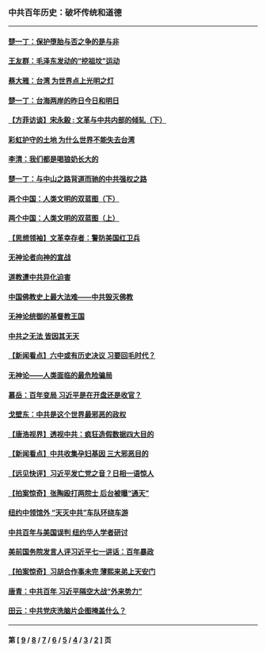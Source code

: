 ### 中共百年历史：破坏传统和道德
---
#### [楚一丁：保护堕胎与否之争的是与非](../../pages/nf1176114/n13815642.md?12280430) 
#### [王友群：毛泽东发动的“挖祖坟”运动](../../pages/nf1176114/n13723639.md?12280430) 
#### [蔡大雅：台湾 为世界点上光明之灯](../../pages/nf1176114/n13531530.md?12280430) 
#### [楚一丁：台海两岸的昨日今日和明日](../../pages/nf1176114/n13531468.md?12280430) 
#### [【方菲访谈】宋永毅 : 文革与中共内部的倾轧（下）](../../pages/nf1176114/n13486836.md?12280430) 
#### [彩虹护守的土地 为什么世界不能失去台湾](../../pages/nf1176114/n13476849.md?12280430) 
#### [李清：我们都是喝狼奶长大的](../../pages/nf1176114/n13471478.md?12280430) 
#### [楚一丁：与中山之路背道而驰的中共强权之路](../../pages/nf1176114/n13437270.md?12280430) 
#### [两个中国：人类文明的双蓝图（下）](../../pages/nf1176114/n13423132.md?12280430) 
#### [两个中国：人类文明的双蓝图（上）](../../pages/nf1176114/n13422687.md?12280430) 
#### [【思想领袖】文革幸存者：警防美国红卫兵](../../pages/nf1176114/n13339289.md?12280430) 
#### [无神论者向神的宣战](../../pages/nf1176114/n13281535.md?12280430) 
#### [道教遭中共异化迫害](../../pages/nf1176114/n13281463.md?12280430) 
#### [中国佛教史上最大法难——中共毁灭佛教](../../pages/nf1176114/n13281397.md?12280430) 
#### [无神论统御的基督教王国](../../pages/nf1176114/n13281280.md?12280430) 
#### [中共之无法 皆因其无天](../../pages/nf1176114/n13281088.md?12280430) 
#### [【新闻看点】六中或有历史决议 习要回毛时代？](../../pages/nf1176114/n13222895.md?12280430) 
#### [无神论——人类面临的最危险骗局](../../pages/nf1176114/n13196137.md?12280430) 
#### [慕岳：百年变局 习近平是在开盘还是收官？](../../pages/nf1176114/n13206516.md?12280430) 
#### [戈壁东：中共是这个世界最邪恶的政权](../../pages/nf1176114/n13085641.md?12280430) 
#### [【唐浩视界】透视中共：疯狂造假数据四大目的](../../pages/nf1176114/n13080590.md?12280430) 
#### [【新闻看点】中共收集孕妇基因 三大邪恶目的](../../pages/nf1176114/n13077182.md?12280430) 
#### [【远见快评】习近平发亡党之音？日相一语惊人](../../pages/nf1176114/n13074809.md?12280430) 
#### [【拍案惊奇】张陶殴打两院士 后台被曝“通天”](../../pages/nf1176114/n13070496.md?12280430) 
#### [纽约中领馆外 “天灭中共”车队环绕车游](../../pages/nf1176114/n13070693.md?12280430) 
#### [中共百年与美国误判 纽约华人学者研讨](../../pages/nf1176114/n13067969.md?12280430) 
#### [美前国务院发言人评习近平七一讲话：百年暴政](../../pages/nf1176114/n13066986.md?12280430) 
#### [【拍案惊奇】习胡合作事未完 薄熙来弟上天安门](../../pages/nf1176114/n13065867.md?12280430) 
#### [唐青：中共百年 习近平隔空大战“外来势力”](../../pages/nf1176114/n13065976.md?12280430) 
#### [田云：中共党庆洗脑片企图掩盖什么？](../../pages/nf1176114/n13064395.md?12280430) 

---
#### 第 [ [9](./9.md?12280430) / [8](./8.md?12280430) / [7](./7.md?12280430) / [6](./6.md?12280430) / [5](./5.md?12280430) / [4](./4.md?12280430) / [3](./3.md?12280430) / [2](./2.md?12280430) ] 页
